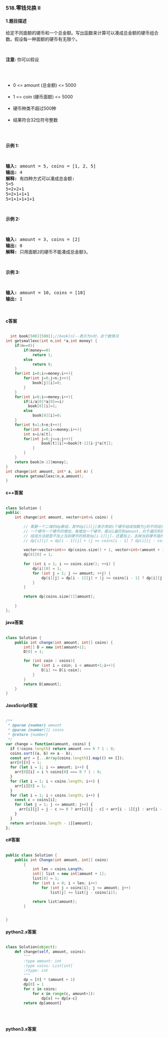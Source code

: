 ### 518.零钱兑换 II

#### 1.题目描述

<p>给定不同面额的硬币和一个总金额。写出函数来计算可以凑成总金额的硬币组合数。假设每一种面额的硬币有无限个。&nbsp;</p><br/><p><strong>注意</strong><strong>:</strong>&nbsp;你可以假设</p><br/><ul><br/>	<li>0 &lt;= amount (总金额) &lt;= 5000</li><br/>	<li>1 &lt;= coin (硬币面额)&nbsp;&lt;= 5000</li><br/>	<li>硬币种类不超过500种</li><br/>	<li>结果符合32位符号整数</li><br/></ul><br/><p><strong>示例 1:</strong></p><br/><pre><strong>输入:</strong> amount = 5, coins = [1, 2, 5]<br/><strong>输出:</strong> 4<br/><strong>解释:</strong> 有四种方式可以凑成总金额:<br/>5=5<br/>5=2+2+1<br/>5=2+1+1+1<br/>5=1+1+1+1+1<br/></pre><br/><p><strong>示例 2:</strong></p><br/><pre><strong>输入:</strong> amount = 3, coins = [2]<br/><strong>输出:</strong> 0<br/><strong>解释:</strong> 只用面额2的硬币不能凑成总金额3。<br/></pre><br/><p><strong>示例 3:</strong></p><br/><pre><strong>输入:</strong> amount = 10, coins = [10] <br/><strong>输出:</strong> 1<br/></pre><br/>

#### c答案

```c

  int book[500][5001];//book[n]--表示为n时，总个数情况
int getsmallexc(int n,int *a,int money) {
    if(n==0){
        if(money==0)
            return 1;
        else
            return 0;  
    }
    for(int i=0;i<=money;i++){
		for(int j=0;j<n;j++){
            book[j][i]=0;
        }
	}
	for(int i=0;i<=money;i++){
		if(i/a[0]*a[0]==i)
	      book[0][i]=1;
		else
			book[0][i]=0;
	}
	for(int t=1;t<n;t++){
		for(int i=0;i<=money;i++){
		int s=i/a[t];
		for(int j=0;j<=s;j++){
				book[t][i]+=book[t-1][i-j*a[t]];
			}
		}
	}
	return book[n-1][money];
}
int change(int amount, int* a, int n) {
    return getsmallexc(n,a,amount);
}

```

#### c++答案

```c++

class Solution {
public:
    int change(int amount, vector<int>& coins) {
        
        // 需要一个二维的dp数组，其中dp[i][j]表示用前i个硬币组成钱数为j的不同组合方法
        // 一个硬币一个硬币的增加，每增加一个硬币，都从1遍历到amount，对于遍历到的当前钱数j
        // 组成方法就是不加上当前硬币的频发dp[i-1][j]，还要加上，去掉当前硬币值的钱数的组成方法
        // dp[i][j] = dp[i - 1][j] + (j >= coins[i - 1] ? dp[i][j - coins[i - 1]] : 0)
        
        vector<vector<int>> dp(coins.size() + 1, vector<int>(amount + 1, 0));
        dp[0][0] = 1;
        
        for (int i = 1; i <= coins.size(); ++i) {
            dp[i][0] = 1;
            for (int j = 1; j <= amount; ++j) {
                dp[i][j] = dp[i - 1][j] + (j >= coins[i - 1] ? dp[i][j - coins[i - 1]] : 0);
            }
        }
        
        return dp[coins.size()][amount];
        
    }
};

```

#### java答案

```java

class Solution {
    public int change(int amount, int[] coins) {
        int[] D = new int[amount+1];
        D[0] = 1;

        for (int coin : coins){
            for (int i = coin; i < amount+1;i++){
                D[i] += D[i-coin];
            }
        }
        return D[amount];
    }
}

```

#### JavaScript答案

```javascript

/**
 * @param {number} amount
 * @param {number[]} coins
 * @return {number}
 */
var change = function(amount, coins) {
  if (!coins.length) return amount === 0 ? 1 : 0;
  coins.sort((a, b) => a - b);
  const arr = [...Array(coins.length)].map(() => []);
  arr[0][0] = 1;
  for (let i = 1; i <= amount; i++) {
    arr[0][i] = i % coins[0] === 0 ? 1 : 0;
  }
  for (let i = 1; i < coins.length; i++) {
    arr[i][0] = 1;
  }
  for (let i = 1; i < coins.length; i++) {
    const c = coins[i];
    for (let j = 1; j <= amount; j++) {
      arr[i][j] = j - c >= 0 ? arr[i][j - c] + arr[i - 1][j] : arr[i - 1][j];
    }
  }
  return arr[coins.length - 1][amount];
};

```

#### c#答案

```c#

public class Solution {
    public int Change(int amount, int[] coins)
        {
            int len = coins.Length;
            int[] list = new int[amount + 1];
            list[0] = 1;
            for (int i = 0; i < len; i++)
                for (int j = coins[i]; j <= amount; j++)
                    list[j] += list[j - coins[i]];

            return list[amount];
        }

        
}

```

#### python2.x答案

```python

class Solution(object):
    def change(self, amount, coins):
        """
        :type amount: int
        :type coins: List[int]
        :rtype: int
        """
        dp = [0] * (amount + 1)
        dp[0] = 1
        for c in coins:
            for x in range(c, amount+1):
                dp[x] += dp[x-c]
        return dp[amount]
        
        
        

```

#### python3.x答案

```python

